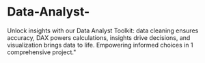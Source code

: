 # Data-Analyst-
Unlock insights with our Data Analyst Toolkit: data cleaning ensures accuracy, DAX powers calculations, insights drive decisions, and visualization brings data to life. Empowering informed choices in 1 comprehensive project."
